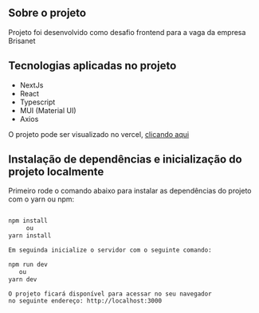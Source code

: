 ## Sobre o projeto

Projeto foi desenvolvido como desafio frontend para a vaga da empresa Brisanet

## Tecnologias aplicadas no projeto

- NextJs
- React
- Typescript
- MUI (Material UI)
- Axios

O projeto pode ser visualizado no vercel, [clicando aqui](https://)

## Instalação de dependências e inicialização do projeto localmente

Primeiro rode o comando abaixo para instalar as dependências do projeto com o yarn ou npm:

```bash

npm install
     ou
yarn install

Em seguinda inicialize o servidor com o seguinte comando:

npm run dev
   ou
yarn dev

O projeto ficará disponível para acessar no seu navegador
no seguinte endereço: http://localhost:3000

